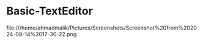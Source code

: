 # Basic-TextEditor


file:///home/ahmadmalik/Pictures/Screenshots/Screenshot%20from%202024-08-14%2017-30-22.png
